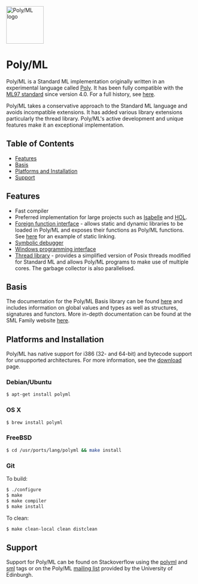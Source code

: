 <img src="http://www.polyml.org/images/Poly_Parrot3.gif" alt="Poly/ML logo" height="100" >

# Poly/ML

Poly/ML is a Standard ML implementation originally written in an experimental
language called [Poly](http://www.polyml.org/Doc.html#poly). It has been
fully compatible with the [ML97 standard](http://sml-family.org/sml97-defn.pdf)
since version 4.0. For a full history, see [here](http://www.polyml.org/FAQ.html#history).

Poly/ML takes a conservative approach to the Standard ML language and avoids
incompatible extensions.  It has added various library extensions particularly
the thread library. Poly/ML's active development and unique
features make it an exceptional implementation.

## Table of Contents
* [Features](#features)
* [Basis](#basis)
* [Platforms and Installation](#platforms-and-installation)
* [Support](#support)

## Features

* Fast compiler
* Preferred implementation for large projects such as [Isabelle](https://isabelle.in.tum.de/)
  and [HOL](https://hol-theorem-prover.org/).
* [Foreign function interface](http://www.polyml.org/documentation/Tutorials/CInterface.html) - allows
  static and dynamic libraries to be loaded in Poly/ML and
  exposes their functions as Poly/ML functions. See [here](https://www.mail-archive.com/polyml@inf.ed.ac.uk/msg00940.html)
  for an example of static linking.
* [Symbolic debugger](http://www.polyml.org/documentation/Tutorials/Debugging.html)
* [Windows programming interface](http://www.polyml.org/documentation/Tutorials/WindowsProgramming.html)
* [Thread library](http://www.polyml.org/documentation/Reference/Threads.html) - provides a
  simplified version of Posix threads modified for Standard ML and
  allows Poly/ML programs to make use of multiple cores.  The garbage collector is also
  parallelised.

## Basis

The documentation for the Poly/ML Basis library can be found [here](http://www.polyml.org/documentation/Reference/Basis.html)
and includes information on global values and types as well as structures,
signatures and functors. More in-depth documentation can be found at
the SML Family website [here](http://sml-family.org/Basis/manpages.html).

## Platforms and Installation

Poly/ML has native support for i386 (32- and 64-bit) and bytecode support for unsupported
architectures. For more information, see the [download](http://www.polyml.org/download.html)
page.

### Debian/Ubuntu

```bash
$ apt-get install polyml
```

### OS X

```bash
$ brew install polyml
```

### FreeBSD

```bash
$ cd /usr/ports/lang/polyml && make install
```

### Git

To build:

```bash
$ ./configure
$ make
$ make compiler
$ make install
```

To clean:
```bash
$ make clean-local clean distclean
```

## Support 

Support for Poly/ML can be found on Stackoverflow using the [polyml](http://stackoverflow.com/questions/tagged/polyml)
and [sml](http://stackoverflow.com/questions/tagged/sml) tags or on the Poly/ML
[mailing list](http://lists.inf.ed.ac.uk/mailman/listinfo/polyml) provided by the University of Edinburgh.
